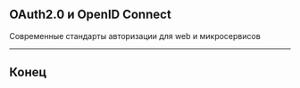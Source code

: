 ## OAuth2.0 и OpenID Connect
Современные стандарты авторизации для web и микросервисов

---

## Конец
